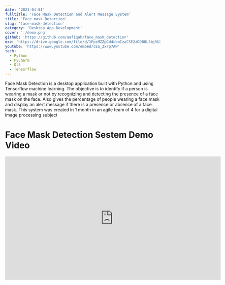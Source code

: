 ```yaml
---
date: '2021-04-01'
fulltitle: 'Face Mask Detection and Alert Message System'
title: 'Face mask Detection'
slug: 'face-mask-detection'
category: 'Desktop App Development'
cover: './demo.png'
github: 'https://github.com/aafiqah/face_mask_detection'
exe: 'https://drive.google.com/file/d/1PpcMZZpGd4cboIzaCSE2zDD88L3bjVUX/view?usp=sharing'
youtube: 'https://www.youtube.com/embed/cEa_2xrp7Aw'
tech:
  - Python
  - PyCharm
  - Qt5
  - Tensorflow
---
```


Face Mask Detection is a desktop application built with Python and using Tensorflow machine learning. The objective is to identify if a person is wearing a mask or not by recognizing and detecting the presence of a face mask on the face. Also gives the percentage of people wearing a face mask and display an alert message if there is a presence or absence of a face mask. This system was created in 1 month in an agile team of 4 for a digital image processing subject

# Face Mask Detection Sestem Demo Video

<div style="text-align: center;">
  <iframe width="700" height="400" src="https://www.youtube.com/embed/cEa_2xrp7Aw" frameborder="0" allowfullscreen></iframe>
</div>
